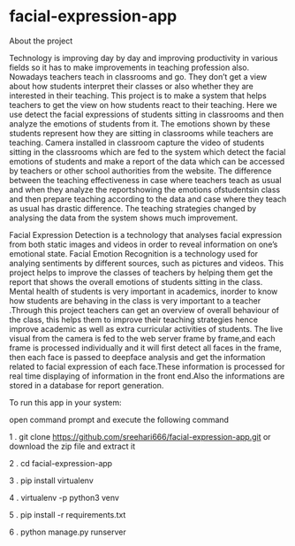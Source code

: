 ﻿# facial-expression-app
 
About the project

Technology is improving day by day and improving productivity in various fields so it has to make
improvements in teaching profession also. Nowadays teachers teach in classrooms and go. They don’t
get a view about how students interpret their classes or also whether they are interested in their teaching.
This project is to make a system that helps teachers to get the view on how students react to their teaching.
Here we use detect the facial expressions of students sitting in classrooms and then analyze the emotions
of students from it. The emotions shown by these students represent how they are sitting in classrooms
while teachers are teaching. Camera installed in classroom capture the video of students sitting in the
classrooms which are fed to the system which detect the facial emotions of students and make a report of
the data which can be accessed by teachers or other school authorities from the website.
The difference between the teaching effectiveness in case where teachers teach as usual and when they
analyze the reportshowing the emotions ofstudentsin class and then prepare teaching according to the data
and case where they teach as usual has drastic difference. The teaching strategies changed by analysing
the data from the system shows much improvement.

Facial Expression Detection is a technology that analyses facial expression from both static images and
videos in order to reveal information on one’s emotional state. Facial Emotion Recognition is a technology
used for analying sentiments by different sources, such as pictures and videos.
This project helps to improve the classes of teachers by helping them get the report that shows the overall
emotions of students sitting in the class. Mental health of students is very important in academics, inorder
to know how students are behaving in the class is very important to a teacher .Through this project teachers
can get an overview of overall behaviour of the class, this helps them to improve their teaching strategies
hence improve academic as well as extra curricular activities of students.
The live visual from the camera is fed to the web server frame by frame,and each frame is processed
individually and it will first detect all faces in the frame, then each face is passed to deepface analysis and
get the information related to facial expression of each face.These information is processed for real time
displaying of information in the front end.Also the informations are stored in a database for report
generation.


To run this app in your system:

open command prompt and execute the following command

1 . git clone https://github.com/sreehari666/facial-expression-app.git or download the zip file and extract it

2 . cd facial-expression-app

3 . pip install virtualenv

4 . virtualenv -p python3 venv

5 . pip install -r requirements.txt

6 . python manage.py runserver

